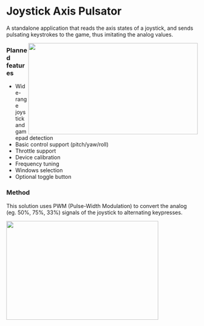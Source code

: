 # Joystick Axis Pulsator
A standalone application that reads the axis states of a joystick, and sends pulsating keystrokes to the game, thus imitating the analog values.

<img align="right" width="446" height="240" src="https://www.onekilobit.eu/media/uploads/joystickPulsator/mainMenu.jpg">

### Planned features
- Wide-range joystick and gamepad detection
- Basic control support (pitch/yaw/roll)
- Throttle support
- Device calibration
- Frequency tuning
- Windows selection
- Optional toggle button

### Method
This solution uses PWM (Pulse-Width Modulation) to convert the analog (eg. 50%, 75%, 33%) signals of the joystick to alternating keypresses.

<img align="left" width="400" height="260" src="https://www.onekilobit.eu/media/uploads/joystickPulsator/pwm.png">
